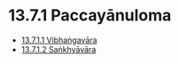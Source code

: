 # 13.7.1 Paccayānuloma

* [13.7.1.1 Vibhaṅgavāra](13.7.1/13.7.1.1.md)
* [13.7.1.2 Saṅkhyāvāra](13.7.1/13.7.1.2.md)
